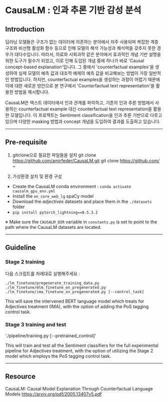 # CausaLM : 인과 추론 기반 감성 분석

## Introduction


딥러닝 모델들은 구조가 없는 데이터에 의존하는 분야에서 자주 사용되며 복잡한 계층 구조와 비선형 활성화 함수 등으로 인해 모델의 해석 가능성과 해석력을 갖추지 못한 경우가 대다수입니다. 따라서, 의료와 사회과학 같은 분야에서 효과적인 개념 기반 설명을 위한 도구가 필수가 되었고, 이로 인해 도입된 개념 중에 하나가 바로 'Causal concept-based explanation'입니다.
그 중에서 'counterfactual examples'을 생성하여 실제 모델의 예측 값과 대조적 예제의 예측 값을 비교해보는 방법이 가장 일반적인 방법입니다. 하지만, counterfactual examples을 생성하는 과정이 어렵기 때문에 이에 대한 새로운 방안으로 본 연구에서 'Counterfactual text representation'을 활용한 방법을 제시합니다.

CausaLM은 텍스트 데이터에서 인과 관계를 파악하고, 기존의 인과 추론 방법에서 사용하는 counterfactual example 대신 counterfactual text representation을 활용한 모델입니다. 이 프로젝트는 Sentiment classification을 인과 추론 기반으로 다루고 있으며 다양한 masking 방법과 concept 개념을 도입하여 결과를 도출하고 있습니다.

--------------------------

## Pre-requisite

1. gitclone으로 필요한 파일들을 설치
git clone https://github.com/amirfeder/CausaLM.git
git clone https://github.com/ ~

2. 가상환경 설치 및 환경 구성
- Create the CausaLM conda environment : `conda activate causalm_gpu_env.yml`
- Install the `en_core_web_lg` spaCy model
- Download the _adjectives_ datasets and place them in the `./datasets` folder
- `pip install pytorch_lightning==0.5.3.2`

※ Make sure the `CAUSALM_DIR` variable in `constants.py` is set to point to the path where the CausaLM datasets are located.

---------------------------------------

## Guideline

### Stage 2 training

다음 스크립트를 차례대로 실행해주세요 :

`./lm_finetune/pregenerate_training_data.py`
`./lm_finetune/mlm_finetune_on_pregenerated.py`
`./lm_finetune/ima_finetune_on_pregenerated.py [--control_task]`

This will save the intervened BERT language model which treats for Adjectives treatment (IMA), with the option of adding the PoS tagging control task.

### Stage 3 training and test
'./pipeline/training.py [--pretrained_control]'

This will train and test all the Sentiment classifiers for the full experimental pipeline for Adjectives treatment, with the option of utilizing the Stage 2 model which employs the PoS tagging control task.


---------------------------

## Resource 

CausaLM: Causal Model Explanation Through Counterfactual Language Models
https://arxiv.org/pdf/2005.13407v5.pdf

